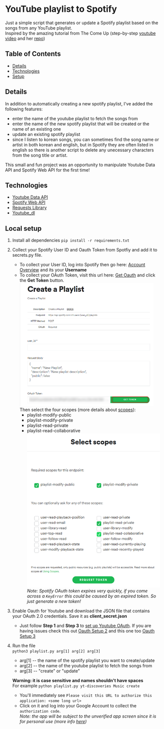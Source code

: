 # YouTube playlist to Spotify
Just a simple script that generates or update a Spotify playlist based on the songs from any YouTube playlist. <br>
Inspired by the amazing tutorial from The Come Up (step-by-step [youtube video] and her [repo]) 

## Table of Contents
* [Details](#Details)
* [Technologies](#Technologies)
* [Setup](#Setup)

## Details
In addition to automatically creating a new spotify playlist, I've added the following features:
* enter the name of the youtube playlist to fetch the songs from
* enter the name of the new spotify playlist that will be created or the name of an existing one
* update an existing spotify playlist
* since I listen to korean songs, you can sometimes find the song name or artist in both korean and english, but in Spotify they are often listed in english so there is another script to delete any unecessary characters from the song title or artist.

This small and fun project was an opportunity to manipulate Youtube Data API and Spotify Web API for the first time!

## Technologies 
* [Youtube Data API]
* [Spotify Web API]
* [Requests Library]
* [Youtube_dl]

## Local setup

1) Install all dependencies
`pip install -r requirements.txt`

2) Collect your Spotify User ID and Oauth Token from Spotfiy and add it to secrets.py file.

    * To collect your User ID, log into Spotify then go here: [Account Overview] and its your **Username**
    * To collect your OAuth Token, visit this url here: [Get Oauth] and click the **Get Token** button.<img src="images/spotify_oauth_token.png" alt="Spotify OAuth token" height="400" width="435"> <br>
    Then select the four scopes (more details about [scopes]):
        * playlist-modify-public
        * playlist-modify-private
        * playlist-read-private
        * playlist-read-collaborative <br>
    <img src="images/spotify_scopes.png" alt="Spotify scopes" height="500" width="435"> <br>
    *Note: Spotify OAuth token expires very quickly, if you come across a `KeyError` this could be caused by an expired token. So just generate a new token!*

3) Enable Oauth for Youtube and download the JSON file that contains your OAuth 2.0 credentials. Save it as **client_secret.json**   
    * Just follow **Step 1** and **Step 3** to [set up Youtube OAuth].
    If you are having issues check this out [Oauth Setup 2] and this one too [Oauth Setup 3] 

4) Run the file  
`python3 playlist.py arg[1] arg[2] arg[3]` 
    * arg[1] -- the name of the spotify playlist you want to create/update
    * arg[2] -- the name of the youtube playlist to fetch the songs from
    * arg[3] -- "create" or "update"
    
    **Warning: it is case sensitive and names shouldn't have spaces**<br>
    For example `python playlist.py yt-discoveries Music create`

    * You'll immediately see `Please visit this URL to authorize this application: <some long url>`
    * Click on it and log into your Google Account to collect the `authorization code`. <br>
    *Note: the app will be subject to the unverified app screen since it is for personal use (more info [here](https://support.google.com/cloud/answer/9110914?hl=en))*


[youtube video]: <https://www.youtube.com/watch?v=7J_qcttfnJA&list=PLDMofWPjzlfmjVMPESb7-qw-28bI3zx3p&index=8&t=2s>
[repo]: <https://github.com/TheComeUpCode/SpotifyGeneratePlaylist#Video>

[Youtube Data API]: <https://developers.google.com/youtube/v3>
[Spotify Web API]: <https://developer.spotify.com/documentation/web-api/>
[Requests Library]: <https://requests.readthedocs.io/en/master/>
[Youtube_dl]: <https://github.com/ytdl-org/youtube-dl/>

[Account Overview]: <https://www.spotify.com/us/account/overview/>
[Get Oauth]: <https://developer.spotify.com/console/post-playlists/>
[Scopes]: <https://developer.spotify.com/documentation/general/guides/scopes/>
[Set Up Youtube Oauth]: <https://developers.google.com/youtube/v3/quickstart/python/>
[Oauth Setup 2]:<https://stackoverflow.com/questions/11485271/google-oauth-2-authorization-error-redirect-uri-mismatch/>
[Oauth Setup 3]:<https://github.com/googleapis/google-api-python-client/blob/master/docs/client-secrets.md/>
